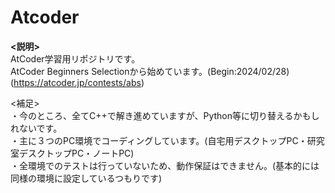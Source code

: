 # Atcoder
**<説明>**
<br>
AtCoder学習用リポジトリです。
<br>
AtCoder Beginners Selectionから始めています。(Begin:2024/02/28)
(https://atcoder.jp/contests/abs)

<補足>
<br>
・今のところ、全てC++で解き進めていますが、Python等に切り替えるかもしれないです。
<br>
・主に３つのPC環境でコーディングしています。(自宅用デスクトップPC・研究室デスクトップPC・ノートPC)
<br>
・全環境でのテストは行っていないため、動作保証はできません。(基本的には同様の環境に設定しているつもりです)
